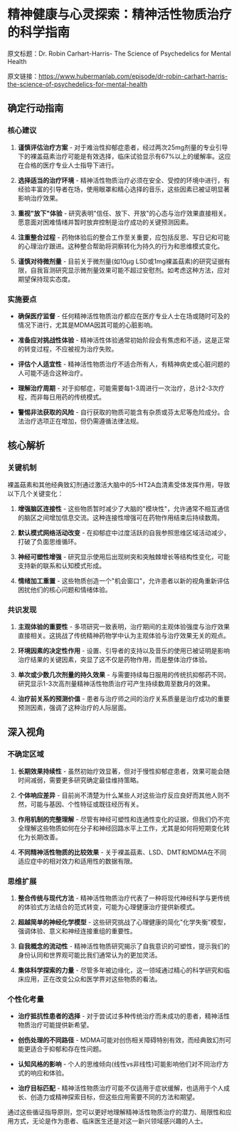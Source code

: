# 精神健康与心灵探索：精神活性物质治疗的科学指南

原文标题：Dr. Robin Carhart-Harris- The Science of Psychedelics for Mental Health

原文链接：https://www.hubermanlab.com/episode/dr-robin-carhart-harris-the-science-of-psychedelics-for-mental-health

<YouTube videoId="fcxjwA4C4Cw" />

## 确定行动指南

### 核心建议

1. **谨慎评估治疗方案** - 对于难治性抑郁症患者，经过两次25mg剂量的专业引导下的裸盖菇素治疗可能是有效选择，临床试验显示有67%以上的缓解率。这应在合格的医疗专业人士指导下进行。

2. **选择适当的治疗环境** - 精神活性物质治疗必须在安全、受控的环境中进行，有经验丰富的引导者在场，使用眼罩和精心选择的音乐，这些因素已被证明显著影响治疗效果。

3. **重视"放下"体验** - 研究表明"信任、放下、开放"的心态与治疗效果直接相关。愿意面对困难情绪并暂时放弃控制是治疗成功的关键预测因素。

4. **注重整合过程** - 药物体验后的整合工作至关重要，应包括反思、写日记和可能的心理治疗跟进。这种整合帮助将洞察转化为持久的行为和思维模式变化。

5. **谨慎对待微剂量** - 目前关于微剂量(如10μg LSD或1mg裸盖菇素)的研究证据有限，自我盲测研究显示微剂量效果可能不超过安慰剂。如考虑这种方法，应对期望保持现实态度。

### 实施要点

- **确保医疗监督** - 任何精神活性物质治疗都应在医疗专业人士在场或随时可及的情况下进行，尤其是MDMA因其可能的心脏影响。

- **准备应对挑战性体验** - 精神活性体验通常初始阶段会有焦虑和不适，这是正常的转变过程，不应被视为治疗失败。

- **评估个人适宜性** - 精神活性物质治疗不适合所有人，有精神病史或心脏问题的人可能不适合这种治疗。

- **理解治疗周期** - 对于抑郁症，可能需要每1-3周进行一次治疗，总计2-3次疗程，而非每日用药的传统模式。

- **警惕非法获取的风险** - 自行获取的物质可能含有杂质或芬太尼等危险成分。合法治疗选项正在增加，但仍需遵循法律法规。

## 核心解析

### 关键机制

裸盖菇素和其他经典致幻剂通过激活大脑中的5-HT2A血清素受体发挥作用，导致以下几个关键变化：

1. **增强脑区连接性** - 这些物质暂时减少了大脑的"模块性"，允许通常不相互通信的脑区之间增加信息交流。这种连接性增强可在药物作用结束后持续数周。

2. **默认模式网络活动改变** - 在抑郁症中过度活跃的自我参照思维区域活动减少，打破了负面思维循环。

3. **神经可塑性增强** - 研究显示使用后出现树突和突触棘增长等结构性变化，可能支持新的联系和认知模式形成。

4. **情绪加工重置** - 这些物质创造一个"机会窗口"，允许患者以新的视角重新评估困扰他们的核心问题和情绪体验。

### 共识发现

1. **主观体验的重要性** - 多项研究一致表明，治疗期间的主观体验强度与治疗效果直接相关。这挑战了传统精神药物学中认为主观体验与治疗效果无关的观点。

2. **环境因素的决定性作用** - 设置、引导者的支持以及音乐的使用已被证明是影响治疗结果的关键因素，突显了这不仅是药物作用，而是整体治疗体验。

3. **单次或少数几次剂量的持久效果** - 与需要持续每日服用的传统抗抑郁药不同，研究显示1-3次高剂量精神活性物质治疗可产生持续数周至数月的效果。

4. **治疗前关系的预测价值** - 患者与治疗师之间的治疗关系质量是治疗成功的重要预测因素，强调了这种治疗的人际层面。

## 深入视角

### 不确定区域

1. **长期效果持续性** - 虽然初始疗效显著，但对于慢性抑郁症患者，效果可能会随时间减弱，需要更多研究确定最佳维持策略。

2. **个体响应差异** - 目前尚不清楚为什么某些人对这些治疗反应良好而其他人则不然，可能与基因、个性特征或既往经历有关。

3. **作用机制的完整理解** - 尽管有神经可塑性和连通性变化的证据，但我们仍不完全理解这些物质如何在分子和神经回路水平上工作，尤其是如何将短期变化转化为长期改善。

4. **不同精神活性物质的比较效果** - 关于裸盖菇素、LSD、DMT和MDMA在不同适应症中的相对效力和适用性的数据有限。

### 思维扩展

1. **整合传统与现代方法** - 精神活性物质治疗代表了一种将现代神经科学与更传统的体验式方法结合的范式转变，可能为心理健康治疗提供新模式。

2. **超越简单的神经化学模型** - 这些研究挑战了心理健康的简化"化学失衡"模型，强调体验、意义和神经连接重组的重要性。

3. **自我概念的流动性** - 精神活性物质研究揭示了自我意识的可塑性，提示我们的身份认同和世界观可能比我们通常认为的更加灵活。

4. **集体科学探索的力量** - 尽管多年被边缘化，这一领域通过精心的科学研究和临床应用，正在改变公众和医学界对这些物质的看法。

### 个性化考量

- **治疗抵抗性患者的选择** - 对于尝试过多种传统治疗而未成功的患者，精神活性物质治疗可能提供新希望。

- **创伤处理的不同路径** - MDMA可能对创伤相关障碍特别有效，而经典致幻剂可能更适合于抑郁和存在性问题。

- **认知风格的影响** - 个人的思维倾向(线性vs非线性)可能影响他们对不同治疗方式的响应和体验。

- **治疗目标匹配** - 精神活性物质治疗可能不仅适用于症状缓解，也适用于个人成长、创造力或精神探索目标，但这些应用需要不同的方法和期望。

通过这些循证指导原则，您可以更好地理解精神活性物质治疗的潜力、局限性和应用方式，无论是作为患者、临床医生还是对这一新兴领域感兴趣的人士。
